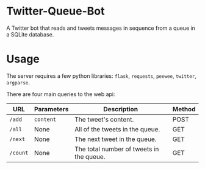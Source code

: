 Twitter-Queue-Bot
=================

A Twitter bot that reads and tweets messages in sequence from a queue in a SQLite database.

# Usage

The server requires a few python libraries: `flask`, `requests`, `peewee`, `twitter`, `argparse`.

There are four main queries to the web api:

| URL            |  Parameters  |     Description                          |           Method                    |
|----------------|--------------|------------------------------------------|-------------------------------------|
| `/add`         |  `content`   | The tweet's content.                     |            POST                     |
| `/all`         |  None        | All of the tweets in the queue.          |            GET                      |
| `/next`        |  None        | The next tweet in the queue.             |            GET                      |
| `/count`       |  None        | The total number of tweets in the queue. |            GET                      |   
